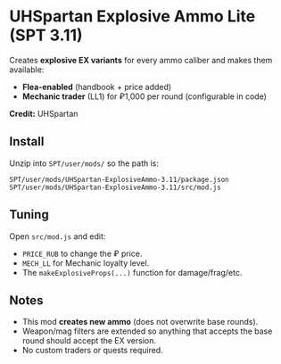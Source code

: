 # UHSpartan Explosive Ammo Lite (SPT 3.11)

Creates **explosive EX variants** for every ammo caliber and makes them available:
- **Flea-enabled** (handbook + price added)
- **Mechanic trader** (LL1) for ₽1,000 per round (configurable in code)

**Credit:** UHSpartan

## Install
Unzip into `SPT/user/mods/` so the path is:
```
SPT/user/mods/UHSpartan-ExplosiveAmmo-3.11/package.json
SPT/user/mods/UHSpartan-ExplosiveAmmo-3.11/src/mod.js
```

## Tuning
Open `src/mod.js` and edit:
- `PRICE_RUB` to change the ₽ price.
- `MECH_LL` for Mechanic loyalty level.
- The `makeExplosiveProps(...)` function for damage/frag/etc.

## Notes
- This mod **creates new ammo** (does not overwrite base rounds).
- Weapon/mag filters are extended so anything that accepts the base round should accept the EX version.
- No custom traders or quests required.